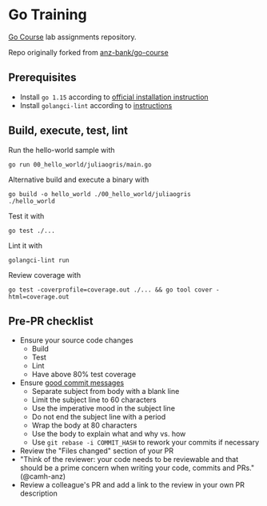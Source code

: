 # Go Training

[Go Course](http://go-course.org) lab assignments repository.

Repo originally forked from [anz-bank/go-course](https://github.com/anz-bank/go-course)

## Prerequisites

-   Install `go 1.15` according to [official installation instruction](https://golang.org/doc/install)
-   Install `golangci-lint` according to [instructions](https://github.com/golangci/golangci-lint#local-installation)

## Build, execute, test, lint

Run the hello-world sample with

    go run 00_hello_world/juliaogris/main.go

Alternative build and execute a binary with

    go build -o hello_world ./00_hello_world/juliaogris
    ./hello_world

Test it with

    go test ./...

Lint it with

    golangci-lint run

Review coverage with

    go test -coverprofile=coverage.out ./... && go tool cover -html=coverage.out

## Pre-PR checklist

-   Ensure your source code changes
    -   Build
    -   Test
    -   Lint
    -   Have above 80% test coverage
-   Ensure [good commit messages](https://chris.beams.io/posts/git-commit/)
    -   Separate subject from body with a blank line
    -   Limit the subject line to 60 characters
    -   Use the imperative mood in the subject line
    -   Do not end the subject line with a period
    -   Wrap the body at 80 characters
    -   Use the body to explain what and why vs. how
    -   Use `git rebase -i COMMIT_HASH` to rework your commits if necessary
-   Review the "Files changed" section of your PR
-   "Think of the reviewer: your code needs to be reviewable and that should be a prime concern when writing your code, commits and PRs." (@camh-anz)
-   Review a colleague's PR and add a link to the review in your own PR description

